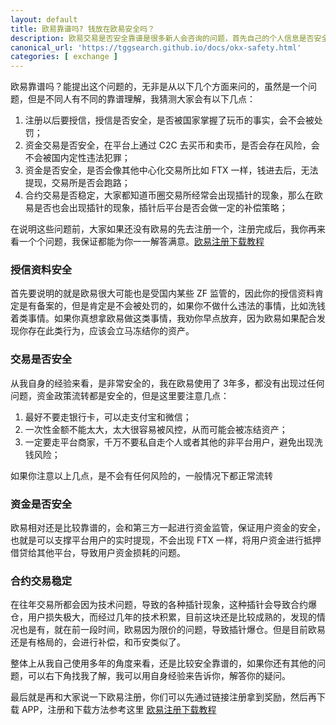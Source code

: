 ```yaml
---
layout: default
title: 欧易靠谱吗? 钱放在欧易安全吗？
description: 欧易交易是否安全靠谱是很多新人会咨询的问题，首先自己的个人信息是否安全，其次就是自己的钱是否安全，USDT 转入进去后，还能否取出来都是大家非常关心的问题，今天我就来详细给大家解析一下，让新人有一个大致的理解
canonical_url: 'https://tggsearch.github.io/docs/okx-safety.html'
categories: [ exchange ]
---
```

欧易靠谱吗？能提出这个问题的，无非是从以下几个方面来问的，虽然是一个问题，但是不同人有不同的靠谱理解，我猜测大家会有以下几点：

1. 注册以后要授信，授信是否安全，是否被国家掌握了玩币的事实，会不会被处罚；
2. 资金交易是否安全，在平台上通过 C2C 去买币和卖币，是否会存在风险，会不会被国内定性违法犯罪；
3. 资金是否安全，是否会像其他中心化交易所比如 FTX 一样，钱进去后，无法提现，交易所是否会跑路；
4. 合约交易是否稳定，大家都知道币圈交易所经常会出现插针的现象，那么在欧易是否也会出现插针的现象，插针后平台是否会做一定的补偿策略；

在说明这些问题前，大家如果还没有欧易的先去注册一个，注册完成后，我你再来看一个个问题，我保证都能为你一一解答满意。[欧易注册下载教程](./okx-install.html)

### 授信资料安全
首先要说明的就是欧易很大可能也是受国内某些 ZF 监管的，因此你的授信资料肯定是有备案的，但是肯定是不会被处罚的，如果你不做什么违法的事情，比如洗钱着类事情。如果你真想拿欧易做这类事情，我劝你早点放弃，因为欧易如果配合发现你存在此类行为，应该会立马冻结你的资产。

### 交易是否安全
从我自身的经验来看，是非常安全的，我在欧易使用了 3年多，都没有出现过任何问题，资金政策流转都是安全的，但是这里要注意几点：

1. 最好不要走银行卡，可以走支付宝和微信；
2. 一次性金额不能太大，太大很容易被风控，从而可能会被冻结资产；
3. 一定要走平台商家，千万不要私自走个人或者其他的非平台用户，避免出现洗钱风险；

如果你注意以上几点，是不会有任何风险的，一般情况下都正常流转

### 资金是否安全
欧易相对还是比较靠谱的，会和第三方一起进行资金监管，保证用户资金的安全，也就是可以支撑平台用户的实时提现，不会出现 FTX 一样，将用户资金进行抵押借贷给其他平台，导致用户资金损耗的问题。

### 合约交易稳定
在往年交易所都会因为技术问题，导致的各种插针现象，这种插针会导致合约爆仓，用户损失极大，而经过几年的技术积累，目前这块还是比较成熟的，发现的情况也是有，就在前一段时间，欧易因为限价的问题，导致插针爆仓。但是目前欧易还是有格局的，会进行补偿，和币安类似了。

整体上从我自己使用多年的角度来看，还是比较安全靠谱的，如果你还有其他的问题，可以右下角找我了解，我可以用自身经验来告诉你，解答你的疑问。

最后就是再和大家说一下欧易注册，你们可以先通过链接注册拿到奖励，然后再下载 APP，注册和下载方法参考这里 [欧易注册下载教程](./okx-install.html)